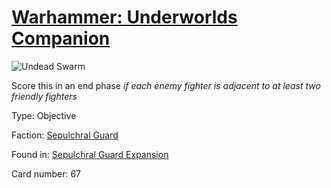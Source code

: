 # [Warhammer: Underworlds Companion](https://guidokessels.github.io/wh-underworlds)

  

![Undead Swarm](https://warhammerunderworlds.com/wp-content/uploads/sites/6/2017/12/067_ENG-Undead-Swarm.png)

Score this in an end phase <i>if each enemy fighter is adjacent to at least two friendly fighters</i>

Type: Objective

Faction: [Sepulchral Guard](https://guidokessels.github.io/wh-underworlds/factions/sepulchral-guard.md)

Found in: [Sepulchral Guard Expansion](https://guidokessels.github.io/wh-underworlds/locations/sepulchral-guard-expansion.md)

Card number: 67
